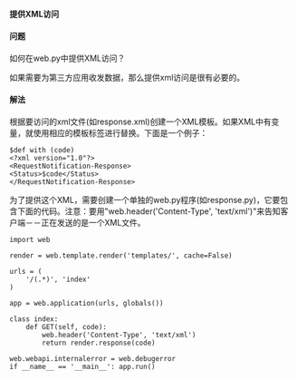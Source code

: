  

#### 提供XML访问




#### 问题



如何在web.py中提供XML访问？



如果需要为第三方应用收发数据，那么提供xml访问是很有必要的。




#### 解法



根据要访问的xml文件(如response.xml)创建一个XML模板。如果XML中有变量，就使用相应的模板标签进行替换。下面是一个例子：




```
$def with (code)
<?xml version="1.0"?>
<RequestNotification-Response>
<Status>$code</Status>
</RequestNotification-Response>

```


为了提供这个XML，需要创建一个单独的web.py程序(如response.py)，它要包含下面的代码。注意：要用"web.header('Content-Type', 'text/xml')"来告知客户端－－正在发送的是一个XML文件。




```
import web

render = web.template.render('templates/', cache=False)

urls = (
    '/(.*)', 'index'
)

app = web.application(urls, globals())

class index:
    def GET(self, code):
        web.header('Content-Type', 'text/xml')
        return render.response(code)

web.webapi.internalerror = web.debugerror
if __name__ == '__main__': app.run()

```




 
 


